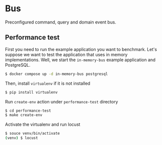# Bus

Preconfigured command, query and domain event bus.

## Performance test

First you need to run the example application you want to benchmark.
Let's suppose we want to test the application that uses in memory implementations.
Well, we start the ``in-memory-bus`` example application and PostgreSQL.

```sh
$ docker compose up -d in-memory-bus postgresql
```

Then, install ``virtualenv`` if it is not installed

```sh
$ pip install virtualenv
```

Run ``create-env`` action under ``performance-test`` directory

```sh
$ cd performance-test
$ make create-env
```

Activate the virtualenv and run locust

```sh
$ souce venv/bin/activate
(venv) $ locust
```
